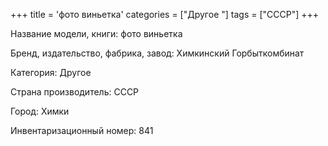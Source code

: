 +++
title = 'фото виньетка'
categories = ["Другое "]
tags = ["СССР"]
+++

Название модели, книги: фото виньетка

Бренд, издательство, фабрика, завод: Химкинский Горбыткомбинат

Категория: Другое

Страна производитель: СССР

Город: Химки

Инвентаризационный номер: 841

